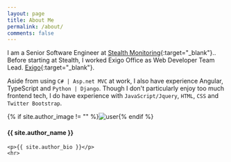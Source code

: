 ```yaml
---
layout: page
title: About Me
permalink: /about/
comments: false
---
```


I am a Senior Software Engineer at [Stealth Monitoring](http://https://stealthmonitoring.com){:target="_blank"}.. Before starting at Stealth, I worked Exigo Office as Web Developer Team Lead. [Exigo](http://http://exigo.com/){:target="_blank"}.

 Aside from using `C# | Asp.net MVC` at work, I also have experience Angular, TypeScript and `Python | Django`. Though I don't particularly enjoy too much frontend tech, I do have experience with 
`JavaScript/Jquery`, `HTML`, `CSS` and `Twitter Bootstrap`.


<div class="profile {% if page.featured == true %} featured {% endif %}">
    {% if site.author_image != "" %}<img src="{{ site.author_image }}" class="profileimage" alt="user">{% endif %}
    <h4>{{ site.author_name }}</h4>
    
    <p>{{ site.author_bio }}</p>
    <hr>
</div>




